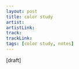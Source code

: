 ```yaml
---
layout: post
title: color study
artist: 
artistLink: 
track: 
trackLink: 
tags: [color study, notes]
---
```



[draft]